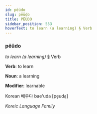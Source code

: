 ```yaml
---
id: pëüdo
slug: pëüdo
title: PËÜDO
sidebar_position: 553
hoverText: to learn (a learning) § Verb
---
```


### pëüdo

*to learn (a learning)* **§** Verb

**Verb**: to learn

**Noun**: a learning

**Modifier**: learnable

Korean 배우다 bae'uda [pe̞uda̠]

*Koreic Language Family*